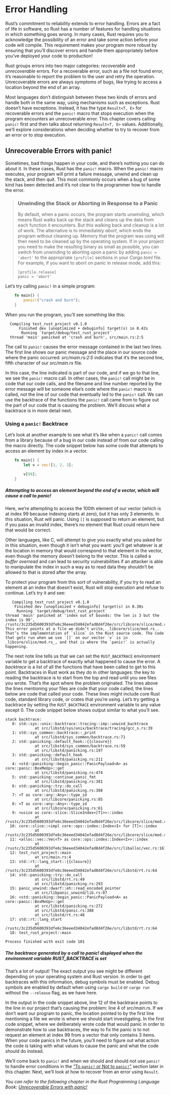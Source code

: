 # Error Handling

Rust’s commitment to reliability extends to error handling. Errors are a fact of life in software, so Rust has a number of features for handling situations in which something goes wrong. In many cases, Rust requires you to acknowledge the possibility of an error and take some action before your code will compile. This requirement makes your program more robust by ensuring that you’ll discover errors and handle them appropriately before you’ve deployed your code to production!

Rust groups errors into two major categories: _recoverable_ and _unrecoverable_ errors. For a recoverable error, such as a file not found error, it’s reasonable to report the problem to the user and retry the operation. Unrecoverable errors are always symptoms of bugs, like trying to access a location beyond the end of an array.

Most languages don’t distinguish between these two kinds of errors and handle both in the same way, using mechanisms such as exceptions. Rust doesn’t have exceptions. Instead, it has the type `Result<T, E>` for recoverable errors and the `panic!` macro that stops execution when the program encounters an unrecoverable error. This chapter covers calling `panic!` first and then talks about returning `Result<T, E>` values. Additionally, we’ll explore considerations when deciding whether to try to recover from an error or to stop execution.

## Unrecoverable Errors with panic!

Sometimes, bad things happen in your code, and there’s nothing you can do about it. In these cases, Rust has the `panic!` macro. When the `panic!` macro executes, your program will print a failure message, unwind and clean up the stack, and then quit. This most commonly occurs when a bug of some kind has been detected and it’s not clear to the programmer how to handle the error.


> ### Unwinding the Stack or Aborting in Response to a Panic
>
> By default, when a panic occurs, the program starts _unwinding_, which means Rust walks back up the stack and cleans up the data from each function it encounters. But this walking back and cleanup is a lot of work. The alternative is to immediately _abort_, which ends the program without cleaning up. Memory that the program was using will then need to be cleaned up by the operating system. If in your project you need to make the resulting binary as small as possible, you can switch from unwinding to aborting upon a panic by adding `panic = 'abort'` to the appropriate `[profile]` sections in your _Cargo.toml_ file. For example, if you want to abort on panic in release mode, add this:
> 
>     [profile.release]
>     panic = 'abort'

Let’s try calling `panic!` in a simple program:

```rust
    fn main() {
        panic!("crash and burn");
    }
```

When you run the program, you’ll see something like this:

```text
  Compiling test_rust_project v0.1.0
      Finished dev [unoptimized + debuginfo] target(s) in 0.42s
       Running `target/debug/test_rust_project`
  thread 'main' panicked at 'crash and burn', src/main.rs:2:5
```

The call to `panic!` causes the error message contained in the last two lines. The first line shows our panic message and the place in our source code where the panic occurred: _src/main.rs:2:5_ indicates that it’s the second line, fifth character of our _src/main.rs_ file.

In this case, the line indicated is part of our code, and if we go to that line, we see the `panic!` macro call. In other cases, the `panic!` call might be in code that our code calls, and the filename and line number reported by the error message will be someone else’s code where the `panic!` macro is called, not the line of our code that eventually led to the `panic!` call. We can use the backtrace of the functions the `panic!` call came from to figure out the part of our code that is causing the problem. We’ll discuss what a backtrace is in more detail next.

### Using a `panic!` Backtrace

Let’s look at another example to see what it’s like when a `panic!` call comes from a library because of a bug in our code instead of from our code calling the macro directly. The code snippet below has some code that attempts to access an element by index in a vector.

```rust
    fn main() {
        let v = vec![1, 2, 3];

        v[99];
    }
```

##### Attempting to access an element beyond the end of a vector, which will cause a call to panic!

Here, we’re attempting to access the 100th element of our vector (which is at index 99 because indexing starts at zero), but it has only 3 elements. In this situation, Rust will panic. Using `[]` is supposed to return an element, but if you pass an invalid index, there’s no element that Rust could return here that would be correct.

Other languages, like C, will attempt to give you exactly what you asked for in this situation, even though it isn’t what you want: you’ll get whatever is at the location in memory that would correspond to that element in the vector, even though the memory doesn’t belong to the vector. This is called a _buffer overread_ and can lead to security vulnerabilities if an attacker is able to manipulate the index in such a way as to read data they shouldn’t be allowed to that is stored after the array.

To protect your program from this sort of vulnerability, if you try to read an element at an index that doesn’t exist, Rust will stop execution and refuse to continue. Let’s try it and see:

```text
   Compiling test_rust_project v0.1.0
    Finished dev [unoptimized + debuginfo] target(s) in 0.30s
     Running `target/debug/test_rust_project`
thread 'main' panicked at 'index out of bounds: the len is 3 but the index is 99', /rustc/3c235d5600393dfe6c36eeed34042efad8d4f26e/src/libcore/slice/mod.rs:2686:10
This error points at a file we didn’t write, _libcore/slice/mod.rs_. That’s the implementation of `slice` in the Rust source code. The code that gets run when we use `[]` on our vector `v` is in _libcore/slice/mod.rs_, and that is where the `panic!` is actually happening.
```

The next note line tells us that we can set the `RUST_BACKTRACE` environment variable to get a backtrace of exactly what happened to cause the error. A _backtrace_ is a list of all the functions that have been called to get to this point. Backtraces in Rust work as they do in other languages: the key to reading the backtrace is to start from the top and read until you see files you wrote. That’s the spot where the problem originated. The lines above the lines mentioning your files are code that your code called; the lines below are code that called your code. These lines might include core Rust code, standard library code, or crates that you’re using. Let’s try getting a backtrace by setting the `RUST_BACKTRACE` environment variable to any value except 0. The code snippet below shows output similar to what you’ll see.

```text
stack backtrace:
   0: std::sys::unix::backtrace::tracing::imp::unwind_backtrace
             at src/libstd/sys/unix/backtrace/tracing/gcc_s.rs:39
   1: std::sys_common::backtrace::_print
             at src/libstd/sys_common/backtrace.rs:71
   2: std::panicking::default_hook::{{closure}}
             at src/libstd/sys_common/backtrace.rs:59
             at src/libstd/panicking.rs:197
   3: std::panicking::default_hook
             at src/libstd/panicking.rs:211
   4: <std::panicking::begin_panic::PanicPayload<A> as core::panic::BoxMeUp>::get
             at src/libstd/panicking.rs:474
   5: std::panicking::continue_panic_fmt
             at src/libstd/panicking.rs:381
   6: std::panicking::try::do_call
             at src/libstd/panicking.rs:308
   7: <T as core::any::Any>::type_id
             at src/libcore/panicking.rs:85
   8: <T as core::any::Any>::type_id
             at src/libcore/panicking.rs:61
   9: <usize as core::slice::SliceIndex<[T]>>::index
             at /rustc/3c235d5600393dfe6c36eeed34042efad8d4f26e/src/libcore/slice/mod.rs:2686
  10: core::slice::<impl core::ops::index::Index<I> for [T]>::index
             at /rustc/3c235d5600393dfe6c36eeed34042efad8d4f26e/src/libcore/slice/mod.rs:2543
  11: <alloc::vec::Vec<T> as core::ops::index::Index<I>>::index
             at /rustc/3c235d5600393dfe6c36eeed34042efad8d4f26e/src/liballoc/vec.rs:1677
  12: test_rust_project::main
             at src/main.rs:4
  13: std::rt::lang_start::{{closure}}
             at /rustc/3c235d5600393dfe6c36eeed34042efad8d4f26e/src/libstd/rt.rs:64
  14: std::panicking::try::do_call
             at src/libstd/rt.rs:49
             at src/libstd/panicking.rs:293
  15: panic_unwind::dwarf::eh::read_encoded_pointer
             at src/libpanic_unwind/lib.rs:87
  16: <std::panicking::begin_panic::PanicPayload<A> as core::panic::BoxMeUp>::get
             at src/libstd/panicking.rs:272
             at src/libstd/panic.rs:388
             at src/libstd/rt.rs:48
  17: std::rt::lang_start
             at /rustc/3c235d5600393dfe6c36eeed34042efad8d4f26e/src/libstd/rt.rs:64
  18: test_rust_project::main

Process finished with exit code 101
```

##### The backtrace generated by a call to panic! displayed when the environment variable RUST_BACKTRACE is set

That’s a lot of output! The exact output you see might be different depending on your operating system and Rust version. In order to get backtraces with this information, debug symbols must be enabled. Debug symbols are enabled by default when using `cargo build` or `cargo run` without the `--release` flag, as we have here.

In the output in the code snippet above, line 12 of the backtrace points to the line in our project that’s causing the problem: line 4 of _src/main.rs_. If we don’t want our program to panic, the location pointed to by the first line mentioning a file we wrote is where we should start investigating. In the first code snippet, where we deliberately wrote code that would panic in order to demonstrate how to use backtraces, the way to fix the panic is to not request an element at index 99 from a vector that only contains 3 items. When your code panics in the future, you’ll need to figure out what action the code is taking with what values to cause the panic and what the code should do instead.

We’ll come back to `panic!` and when we should and should not use `panic!` to handle error conditions in the [“To `panic!` or Not to `panic!`”](ch09-03-to-panic-or-not-to-panic.html#to-panic-or-not-to-panic) section later in this chapter. Next, we’ll look at how to recover from an error using `Result`.

_You can refer to the following chapter in the Rust Programming Language Book:
[Unrecoverable Errors with panic!](https://doc.rust-lang.org/book/ch09-01-unrecoverable-errors-with-panic.html#unrecoverable-errors-with-panic)_